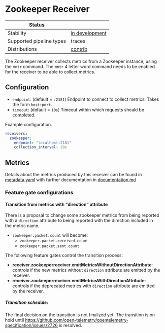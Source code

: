 # Zookeeper Receiver

| Status                   |                  |
| ------------------------ | ---------------- |
| Stability                | [in development] |
| Supported pipeline types | traces           |
| Distributions            | [contrib]        |

The Zookeeper receiver collects metrics from a Zookeeper instance, using the `mntr` command. The `mntr` 4 letter word command needs
to be enabled for the receiver to be able to collect metrics.

## Configuration

- `endpoint`: (default = `:2181`) Endpoint to connect to collect metrics. Takes the form `host:port`.
- `timeout`: (default = `10s`) Timeout within which requests should be completed.

Example configuration.

```yaml
receivers:
  zookeeper:
    endpoint: "localhost:2181"
    collection_interval: 20s
```

## Metrics

Details about the metrics produced by this receiver can be found in [metadata.yaml](./metadata.yaml) with further documentation in [documentation.md](./documentation.md)

### Feature gate configurations

#### Transition from metrics with "direction" attribute

There is a proposal to change some zookeeper metrics from being reported with a `direction` attribute to being 
reported with the direction included in the metric name.

- `zookeeper.packet.count` will become:
  - `zookeeper.packet.received.count`
  - `zookeeper.packet.sent.count`

The following feature gates control the transition process:

- **receiver.zookeeperreceiver.emitMetricsWithoutDirectionAttribute**: controls if the new metrics without `direction` attribute are emitted by the receiver.
- **receiver.zookeeperreceiver.emitMetricsWithDirectionAttribute**: controls if the deprecated metrics with `direction` attribute are emitted by the receiver.

##### Transition schedule:

The final decision on the transition is not finalized yet. The transition is on hold until
https://github.com/open-telemetry/opentelemetry-specification/issues/2726 is resolved.

[in development]: https://github.com/open-telemetry/opentelemetry-collector#in-development
[contrib]: https://github.com/open-telemetry/opentelemetry-collector-releases/tree/main/distributions/otelcol-contrib
